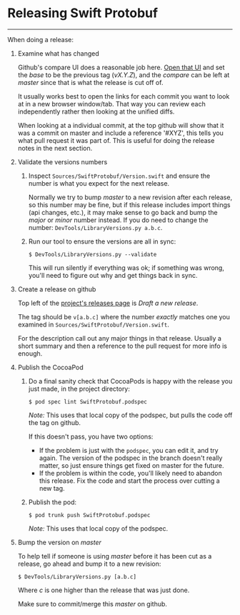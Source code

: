 # Releasing Swift Protobuf

---

When doing a release:

1. Examine what has changed

   Github's compare UI does a reasonable job here.  [Open that UI](https://github.com/apple/swift-protobuf/compare)
   and set the _base_ to be the previous tag (_vX.Y.Z_), and the _compare_ can be left at _master_
   since that is what the release is cut off of.

   It usually works best to open the links for each commit you want to look at in a new browser
   window/tab.  That way you can review each independently rather then looking at the unified
   diffs.

   When looking at a individual commit, at the top github will show that it was a commit on master
   and include a reference '#XYZ', this tells you what pull request it was part of.  This is useful
   for doing the release notes in the next section.

1. Validate the versions numbers

   1. Inspect `Sources/SwiftProtobuf/Version.swift` and ensure the number is what you expect for
      the next release.

      Normally we try to bump _master_ to a new revision after each release, so this number may
      be fine, but if this release includes import things (api changes, etc.), it may make sense
      to go back and bump the _major_ or _minor_ number instead.  If you do need to change the
      number: `DevTools/LibraryVersions.py a.b.c`.

   1. Run our tool to ensure the versions are all in sync:

      ```
      $ DevTools/LibraryVersions.py --validate
      ```

      This will run silently if everything was ok; if something was wrong, you'll need to figure
      out why and get things back in sync.

1. Create a release on github

   Top left of the [project's releases page](https://github.com/apple/swift-protobuf/releases)
   is _Draft a new release_.

   The tag should be `v[a.b.c]` where the number *exactly* matches one you examined in
   `Sources/SwiftProtobuf/Version.swift`.

   For the description call out any major things in that release.  Usually a short summary and
   then a reference to the pull request for more info is enough.

1. Publish the CocoaPod

   1. Do a final sanity check that CocoaPods is happy with the release you just made, in the project
      directory:

      ```
      $ pod spec lint SwiftProtobuf.podspec
      ```

      _Note:_ This uses that local copy of the podspec, but pulls the code off the tag on github.

      If this doesn't pass, you have two options:

      - If the problem is just with the `podspec`, you can edit it, and try again.  The version of
        the podspec in the branch doesn't really matter, so just ensure things get fixed on master
        for the future.
      - If the problem is within the code, you'll likely need to abandon this release.  Fix the
        code and start the process over cutting a new tag.

   1. Publish the pod:

      ```
      $ pod trunk push SwiftProtobuf.podspec
      ```

      _Note:_ This uses that local copy of the podspec.

1. Bump the version on _master_

   To help tell if someone is using _master_ before it has been cut as a release, go ahead and
   bump it to a new revision:

   ```
   $ DevTools/LibraryVersions.py [a.b.c]
   ```

   Where _c_ is one higher than the release that was just done.

   Make sure to commit/merge this _master_ on github.

